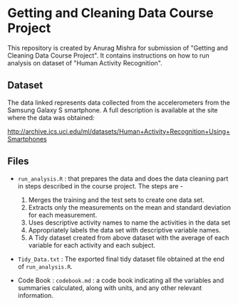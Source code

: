 # Getting and Cleaning Data Course Project
This repository is created by Anurag Mishra for submission of "Getting and Cleaning Data Course Project". It contains instructions on how to run analysis on dataset of "Human Activity Recognition".

## Dataset
The data linked represents data collected from the accelerometers from the Samsung Galaxy S smartphone. A full description is available at the site where the data was obtained:

<http://archive.ics.uci.edu/ml/datasets/Human+Activity+Recognition+Using+Smartphones>

## Files

- `run_analysis.R` : that prepares the data and does the data cleaning part in steps described in the course project. The steps are -
  1. Merges the training and the test sets to create one data set.
  2. Extracts only the measurements on the mean and standard deviation for each measurement.
  3. Uses descriptive activity names to name the activities in the data set
  4. Appropriately labels the data set with descriptive variable names.
  5. A Tidy dataset created from above dataset with the average of each variable for each activity and each subject.

- `Tidy_Data.txt` : The exported final tidy dataset file obtained at the end of `run_analysis.R`.

- Code Book : `codebook.md` : a code book indicating all the variables and summaries calculated, along with units, and any other relevant information.
